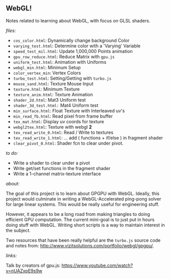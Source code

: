 ## WebGL!

Notes related to learning about WebGL, with focus on GLSL shaders.

*files:*

* `cos_color.html`: Dynamically change background Color
* `varying_test.html`:  Determine color with a 'Varying' Variable
* `speed_test_mil.html`:  Update 1,000,000 Points animation
* `gpu_row_reduce.html`: Reduce Matrix with `gpu.js`
* `uniform_test.html`: Animation with Uniforms
* `webgl_min.html`: Minimum Setup
* `color_vertex_min`: Vertex Colors
* `turbo_test.html`: Setting/Getting with `turbo.js`
* `mouse_sand.html`: Texture Mouse Input
* `texture.html`: Minimum Texture
* `texture_anim.html`: Texture Animation
* `shader_2d.html`: Mat3 Uniform test
* `shader_3d_test.html:` Mat4 Uniform test
* `min_surface.html`: Float Texture with Interleaved uv's
* `min_read_fb.html`: Read pixel from frame buffer
* `tex_mat.html`: Display uv coords for texture
* `webgl2tex.html`: Texture with webgl **2**
* `tex_read_write_0.html`: Read / Write to textures
* `tex_read_write_1.html`: ... add ( functions + if/else ) in fragment shader
* `clear_pivot_0.html`: Shader fcn to clear under pivot.

*to do:*

* Write a shader to clear under a pivot
* Write get/set functions in the fragment shader
* Write a 1-channel matrix-texture interface

*about:*

The goal of this project is to learn about GPGPU with WebGL.  Ideally, this project would culminate in writing a WebGL-Accelerated ping-pong solver for large linear systems.  This would be really useful for engineering stuff.  

However, it appears to be a long road from making triangles to doing efficient GPU computation.  The current mini-goal is to just put in hours doing stuff with WebGL.  Writing short scripts is a way to maintain interest in the subject.  

Two resources that have been really helpful are the `turbo.js` source code and notes from:  http://www.vizitsolutions.com/portfolio/webgl/gpgpu/.

*links:*

Talk by creators of gpu.js:
https://www.youtube.com/watch?v=nUAZxpE9s9w

